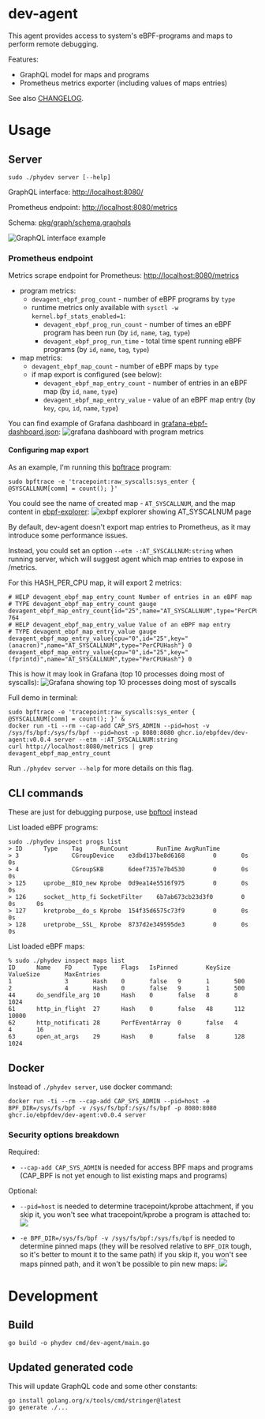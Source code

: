 # dev-agent
This agent provides access to system's eBPF-programs and maps to perform remote debugging.

Features:
* GraphQL model for maps and programs
* Prometheus metrics exporter (including values of maps entries)

See also [CHANGELOG](./CHANGELOG.md).

# Usage

## Server

```shell
sudo ./phydev server [--help]
```

GraphQL interface: [http://localhost:8080/](http://localhost:8080/)

Prometheus endpoint: [http://localhost:8080/metrics](http://localhost:8080/metrics)

Schema: [pkg/graph/schema.graphqls](pkg/graph/schema.graphqls)

![GraphQL interface example](docs/graphql-example.png)

### Prometheus endpoint

Metrics scrape endpoint for Prometheus: [http://localhost:8080/metrics](http://localhost:8080/metrics)

* program metrics:
  * `devagent_ebpf_prog_count` - number of eBPF programs by `type`
  * runtime metrics only available with `sysctl -w kernel.bpf_stats_enabled=1`:
    * `devagent_ebpf_prog_run_count` - number of times an eBPF program has been run (by `id`, `name`, `tag`, `type`)
    * `devagent_ebpf_prog_run_time` - total time spent running eBPF programs (by `id`, `name`, `tag`, `type`)
* map metrics:
  * `devagent_ebpf_map_count` - number of eBPF maps by `type`
  * if map export is configured (see below):
    * `devagent_ebpf_map_entry_count` - number of entries in an eBPF map (by `id`, `name`, `type`)
    * `devagent_ebpf_map_entry_value` - value of an eBPF map entry (by `key`, `cpu`, `id`, `name`, `type`)

You can find example of Grafana dashboard in [grafana-ebpf-dashboard.json](./grafana-ebpf-dashboard.json):
![grafana dashboard with program metrics](docs/grafana-ebpf.png)

#### Configuring map export

As an example, I'm running this [bpftrace](https://github.com/iovisor/bpftrace) program:
```shell
sudo bpftrace -e 'tracepoint:raw_syscalls:sys_enter { @SYSCALLNUM[comm] = count(); }'
```

You could see the name of created map - `AT_SYSCALLNUM`, and the map content in [ebpf-explorer](https://github.com/ebpfdev/explorer):
![exbpf explorer showing AT_SYSCALNUM page](docs/explorer-syscallnum.png)

By default, dev-agent doesn't export map entries to Prometheus, as it may introduce some performance issues.

Instead, you could set an option `--etm -:AT_SYSCALLNUM:string` when running server, which will suggest agent which map entries to expose in /metrics.

For this HASH_PER_CPU map, it will export 2 metrics:
```text
# HELP devagent_ebpf_map_entry_count Number of entries in an eBPF map
# TYPE devagent_ebpf_map_entry_count gauge
devagent_ebpf_map_entry_count{id="25",name="AT_SYSCALLNUM",type="PerCPUHash"} 764
# HELP devagent_ebpf_map_entry_value Value of an eBPF map entry
# TYPE devagent_ebpf_map_entry_value gauge
devagent_ebpf_map_entry_value{cpu="0",id="25",key="(anacron)",name="AT_SYSCALLNUM",type="PerCPUHash"} 0
devagent_ebpf_map_entry_value{cpu="0",id="25",key="(fprintd)",name="AT_SYSCALLNUM",type="PerCPUHash"} 0
```

This is how it may look in Grafana (top 10 processes doing most of syscalls):
![Grafana showing top 10 processes doing most of syscalls](docs/grafana-syscallnum.png)

Full demo in terminal:
```shell
sudo bpftrace -e 'tracepoint:raw_syscalls:sys_enter { @SYSCALLNUM[comm] = count(); }' &
docker run -ti --rm --cap-add CAP_SYS_ADMIN --pid=host -v /sys/fs/bpf:/sys/fs/bpf --pid=host -p 8080:8080 ghcr.io/ebpfdev/dev-agent:v0.0.4 server --etm -:AT_SYSCALLNUM:string
curl http://localhost:8080/metrics | grep devagent_ebpf_map_entry_count
```

Run `./phydev server --help` for more details on this flag.

## CLI commands

These are just for debugging purpose, use [bpftool](https://github.com/libbpf/bpftool) instead

List loaded eBPF programs:

```shell
sudo ./phydev inspect progs list
> ID      Type    Tag     RunCount        RunTime AvgRunTime
> 3               CGroupDevice    e3dbd137be8d6168        0       0s      0s
> 4               CGroupSKB       6deef7357e7b4530        0       0s      0s
> 125     uprobe__BIO_new Kprobe  0d9ea14e5516f975        0       0s      0s
> 126     socket__http_fi SocketFilter    6b7ab673cb23d3f0        0       0s      0s
> 127     kretprobe__do_s Kprobe  154f35d6575c73f9        0       0s      0s
> 128     uretprobe__SSL_ Kprobe  8737d2e349595de3        0       0s      0s
```

List loaded eBPF maps:

```shell
% sudo ./phydev inspect maps list 
ID      Name    FD      Type    Flags   IsPinned        KeySize ValueSize       MaxEntries
1               3       Hash    0       false   9       1       500
2               4       Hash    0       false   9       1       500
44      do_sendfile_arg 10      Hash    0       false   8       8       1024
61      http_in_flight  27      Hash    0       false   48      112     10000
62      http_notificati 28      PerfEventArray  0       false   4       4       16
63      open_at_args    29      Hash    0       false   8       128     1024
```

## Docker

Instead of `./phydev server`, use docker command:

```shell
docker run -ti --rm --cap-add CAP_SYS_ADMIN --pid=host -e BPF_DIR=/sys/fs/bpf -v /sys/fs/bpf:/sys/fs/bpf -p 8080:8080 ghcr.io/ebpfdev/dev-agent:v0.0.4 server
```

### Security options breakdown

Required:
* `--cap-add CAP_SYS_ADMIN` is needed for access BPF maps and programs (CAP_BPF is not yet enough to list existing maps and programs)

Optional:
* `--pid=host` is needed to determine tracepoint/kprobe attachment,
  if you skip it, you won't see what tracepoint/kprobe a program is attached to:
  ![](docs/secopts-attachments.png)
  
* `-e BPF_DIR=/sys/fs/bpf -v /sys/fs/bpf:/sys/fs/bpf` is needed to determine pinned maps (they will be resolved relative to `BPF_DIR` tough, so it's better to mount it to the same path)
  if you skip it, you won't see maps pinned path, and it won't be possible to pin new maps:
  ![](docs/secopts-pins.png)



# Development

## Build
```shell
go build -o phydev cmd/dev-agent/main.go
```

## Updated generated code

This will update GraphQL code and some other constants:

```shell
go install golang.org/x/tools/cmd/stringer@latest
go generate ./...
```
